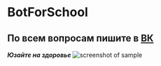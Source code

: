 # BotForSchool
## По всем вопросам пишите в [ВК](https://vk.com/igorgoryainov)
***Юзайте на здоровье***
![screenshot of sample](https://imyzik.ru/wp-content/uploads/2018/01/photo_2018-01-10_11-17-36.jpg)

